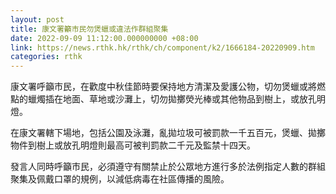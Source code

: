```yaml
---
layout: post
title: 康文署籲市民勿煲蠟或違法作群組聚集
date: 2022-09-09 11:12:00.000000000 +08:00
link: https://news.rthk.hk/rthk/ch/component/k2/1666184-20220909.htm
categories: rthk
---
```


康文署呼籲市民，在歡度中秋佳節時要保持地方清潔及愛護公物，切勿煲蠟或將燃點的蠟燭插在地面、草地或沙灘上，切勿拋擲熒光棒或其他物品到樹上，或放孔明燈。
 
在康文署轄下場地，包括公園及泳灘，亂拋垃圾可被罰款一千五百元，煲蠟、拋擲物件到樹上或放孔明燈則最高可被判罰款二千元及監禁十四天。
 
發言人同時呼籲市民，必須遵守有關禁止於公眾地方進行多於法例指定人數的群組聚集及佩戴口罩的規例，以減低病毒在社區傳播的風險。
